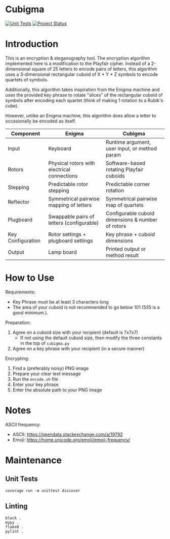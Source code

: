 # Cubigma

[![Unit Tests](https://github.com/themarkrogers/cubigma/actions/workflows/python-app.yml/badge.svg)](https://github.com/themarkrogers/cubigma/actions/workflows/python-app.yml)
[![Project Status](http://opensource.box.com/badges/active.svg)](http://opensource.box.com/badges)

# Introduction

This is an encryption & steganography tool. The encryption algorithm implemented here is a modification to the Playfair 
cipher. Instead of a 2-dimensional square of 25 letters to encode pairs of letters, this algorithm uses a 3-dimensional 
rectangular cuboid of X * Y * Z symbols to encode quartets of symbols. 

Additionally, this algorithm takes inspiration from the Enigma machine and uses the provided key phrase to rotate 
"slices" of the rectangular cuboid of symbols after encoding each quartet (think of making 1 rotation to a Rubik's 
cube). 

However, unlike an Enigma machine, this algorithm does allow a letter to occasionally be encoded as itself.

| Component         | Enigma                                      | Cubigma                                           |
|-------------------|---------------------------------------------|---------------------------------------------------|
| Input             | Keyboard                                    | Runtime argument, user input, or method param     |
| Rotors            | Physical rotors with electrical connections | Software-based rotating Playfair cuboids          |
| Stepping          | Predictable rotor stepping                  | Predictable corner rotation                       |
| Reflector         | Symmetrical pairwise mapping of letters     | Symmetrical pairwise map of quartets              |
| Plugboard         | Swappable pairs of letters (configurable)   | Configurable cuboid dimensions & number of rotors |
| Key Configuration | Rotor settings + plugboard settings         | Key phrase + cuboid dimensions                    |
| Output            | Lamp board                                  | Printed output or method result                   |


# How to Use

Requirements:
* Key Phrase must be at least 3 characters long
* The area of your cuboid is not recommended to go below 101 (5*5*5 is a good minimum.).  

Preparation:
1. Agree on a cuboid size with your recipient (default is 7x7x7)
   * If not using the default cuboid size, then modify the three constants in the top of `cubigma.py`
2. Agree on a key phrase with your recipient (in a secure manner)

Encrypting:
1. Find a (preferably noisy) PNG image
2. Prepare your clear text message
3. Run the `encode.sh` file
4. Enter your key phrase
5. Enter the absolute path to your PNG image


# Notes

ASCII frequency:
* ASCII: https://opendata.stackexchange.com/a/19792
* Emoji: https://home.unicode.org/emoji/emoji-frequency/

# Maintenance

## Unit Tests

`coverage run -m unittest discover`

## Linting

```
black .
mypy .
flake8 .
pylint .
```